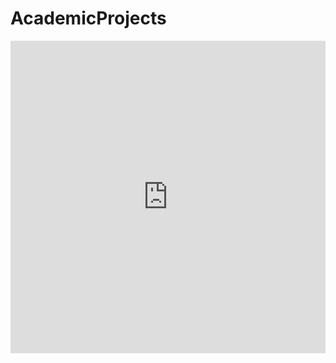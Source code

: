 # AcademicProjects

<embed src="https://github.com/ChintaHari/AcademicProjects/blob/master/CSE%20535_Assignment1.pdf" width="100%" height="500px" type="application/pdf">
